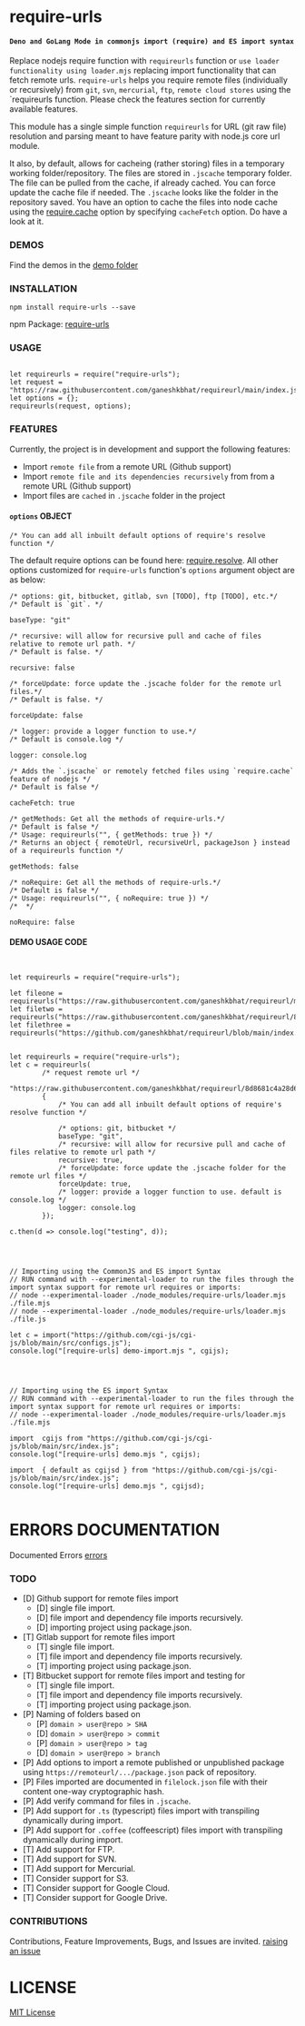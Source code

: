 # require-urls

#### `Deno and GoLang Mode in commonjs import (require) and ES import syntax`

Replace nodejs require function with `requireurls` function or `use loader functionality using loader.mjs` replacing import functionality that can fetch remote urls. `require-urls` helps you require remote files (individually or recursively) from `git`, `svn`, `mercurial`, `ftp`, `remote cloud stores` using the `requireurls function. Please check the features section for currently available features.

This module has a single simple function `requireurls` for URL (git raw file) resolution and parsing meant to have feature parity with node.js core url module.

It also, by default, allows for cacheing (rather storing) files in a temporary working folder/repository. The files are stored in `.jscache` temporary folder. The file can be pulled from the cache, if already cached. You can force update the cache file if needed. The `.jscache` looks like the folder in the repository saved. You have an option to cache the files into node cache using the [require.cache](https://nodejs.org/api/modules.html#requirecache) option by specifying `cacheFetch` option. Do have a look at it.



### DEMOS

Find the demos in the [demo folder](./demos/)



### INSTALLATION

`npm install require-urls --save`

npm Package: [require-urls](https://www.npmjs.com/package/require-urls)



### USAGE

```

let requireurls = require("require-urls");
let request = "https://raw.githubusercontent.com/ganeshkbhat/requireurl/main/index.js";
let options = {};
requireurls(request, options);

```


### FEATURES


 Currently, the project is in development and support the following features:

* Import `remote file` from a remote URL (Github support)
* Import `remote file and its dependencies recursively` from from a remote URL (Github support)
* Import files are `cached` in `.jscache` folder in the project



#### `options` OBJECT

```
/* You can add all inbuilt default options of require's resolve function */
```

The default require options can be found here: [require.resolve](https://nodejs.org/api/modules.html#requireresolverequest-options). All other options customized for `require-urls` function's `options` argument object are as below:

```
/* options: git, bitbucket, gitlab, svn [TODO], ftp [TODO], etc.*/
/* Default is `git`. */

baseType: "git"
```

```
/* recursive: will allow for recursive pull and cache of files relative to remote url path. */
/* Default is false. */

recursive: false
```

```
/* forceUpdate: force update the .jscache folder for the remote url files.*/
/* Default is false. */

forceUpdate: false
```

```
/* logger: provide a logger function to use.*/
/* Default is console.log */

logger: console.log
```

```
/* Adds the `.jscache` or remotely fetched files using `require.cache` feature of nodejs */
/* Default is false */

cacheFetch: true
```

```
/* getMethods: Get all the methods of require-urls.*/
/* Default is false */
/* Usage: requireurls("", { getMethods: true }) */
/* Returns an object { remoteUrl, recursiveUrl, packageJson } instead of a requireurls function */

getMethods: false
```

```
/* noRequire: Get all the methods of require-urls.*/
/* Default is false */
/* Usage: requireurls("", { noRequire: true }) */
/*  */

noRequire: false
```



#### DEMO USAGE CODE


```


let requireurls = require("require-urls");

let fileone = requireurls("https://raw.githubusercontent.com/ganeshkbhat/requireurl/main/index.js");
let filetwo = requireurls("https://raw.githubusercontent.com/ganeshkbhat/requireurl/8d8681c4a28d64f23fb473064fa86880a0b930ff/index.js");
let filethree = requireurls("https://github.com/ganeshkbhat/requireurl/blob/main/index.js");


let requireurls = require("require-urls");
let c = requireurls(
        /* request remote url */
        "https://raw.githubusercontent.com/ganeshkbhat/requireurl/8d8681c4a28d64f23fb473064fa86880a0b930ff/index.js",
        {
            /* You can add all inbuilt default options of require's resolve function */

            /* options: git, bitbucket */
            baseType: "git",
            /* recursive: will allow for recursive pull and cache of files relative to remote url path */
            recursive: true,
            /* forceUpdate: force update the .jscache folder for the remote url files */
            forceUpdate: true,
            /* logger: provide a logger function to use. default is console.log */
            logger: console.log
        });

c.then(d => console.log("testing", d));


```

```


// Importing using the CommonJS and ES import Syntax
// RUN command with --experimental-loader to run the files through the import syntax support for remote url requires or imports: 
// node --experimental-loader ./node_modules/require-urls/loader.mjs ./file.mjs
// node --experimental-loader ./node_modules/require-urls/loader.mjs ./file.js

let c = import("https://github.com/cgi-js/cgi-js/blob/main/src/configs.js");
console.log("[require-urls] demo-import.mjs ", cgijs);


```


```


// Importing using the ES import Syntax
// RUN command with --experimental-loader to run the files through the import syntax support for remote url requires or imports: 
// node --experimental-loader ./node_modules/require-urls/loader.mjs ./file.mjs

import  cgijs from "https://github.com/cgi-js/cgi-js/blob/main/src/index.js";
console.log("[require-urls] demo.mjs ", cgijs);

import  { default as cgijsd } from "https://github.com/cgi-js/cgi-js/blob/main/src/index.js";
console.log("[require-urls] demo.mjs ", cgijsd);


```



# ERRORS DOCUMENTATION


Documented Errors [errors](./docs/errors.md)



### TODO


- [D] Github support for remote files import
    - [D] single file import.
    - [D] file import and dependency file imports recursively.
    - [D] importing project using package.json.
- [T] Gitlab support for remote files import
    - [T] single file import.
    - [T] file import and dependency file imports recursively.
    - [T] importing project using package.json.
- [T] Bitbucket support for remote files import and testing for
    - [T] single file import.
    - [T] file import and dependency file imports recursively.
    - [T] importing project using package.json.
- [P] Naming of folders based on
    - [P] `domain > user@repo > SHA`
    - [D] `domain > user@repo > commit`
    - [P] `domain > user@repo > tag`
    - [D] `domain > user@repo > branch`
- [P] Add options to import a remote published or unpublished package using `https://remoteurl/.../package.json` pack of repository.
- [P] Files imported are documented in `filelock.json` file with their content one-way cryptographic hash.
- [P] Add verify command for files in `.jscache`.
- [P] Add support for `.ts` (typescript) files import with transpiling dynamically during import.
- [P] Add support for `.coffee` (coffeescript) files import with transpiling dynamically during import.
- [T] Add support for FTP.
- [T] Add support for SVN.
- [T] Add support for Mercurial.
- [T] Consider support for S3.
- [T] Consider support for Google Cloud.
- [T] Consider support for Google Drive.



### CONTRIBUTIONS

Contributions, Feature Improvements, Bugs, and Issues are invited. [raising an issue](https://github.com/ganeshkbhat/requireurl/issues)



# LICENSE

[MIT License](./LICENSE)
